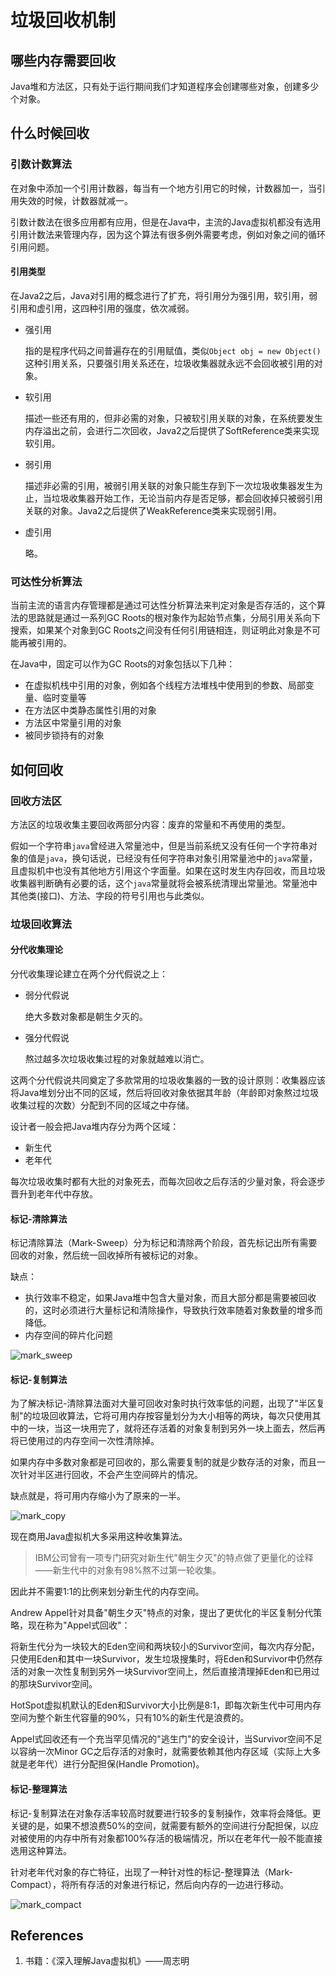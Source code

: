 # 垃圾回收机制

## 哪些内存需要回收

Java堆和方法区，只有处于运行期间我们才知道程序会创建哪些对象，创建多少个对象。

## 什么时候回收

### 引数计数算法

在对象中添加一个引用计数器，每当有一个地方引用它的时候，计数器加一，当引用失效的时候，计数器就减一。

引数计数法在很多应用都有应用，但是在Java中，主流的Java虚拟机都没有选用引用计数法来管理内存，因为这个算法有很多例外需要考虑，例如对象之间的循环引用问题。

#### 引用类型

在Java2之后，Java对引用的概念进行了扩充，将引用分为强引用，软引用，弱引用和虚引用，这四种引用的强度，依次减弱。

- 强引用

  指的是程序代码之间普遍存在的引用赋值，类似`Object obj = new Object()`这种引用关系，只要强引用关系还在，垃圾收集器就永远不会回收被引用的对象。

- 软引用 

  描述一些还有用的，但非必需的对象，只被软引用关联的对象，在系统要发生内存溢出之前，会进行二次回收，Java2之后提供了SoftReference类来实现软引用。

- 弱引用

  描述非必需的引用，被弱引用关联的对象只能生存到下一次垃圾收集器发生为止，当垃圾收集器开始工作，无论当前内存是否足够，都会回收掉只被弱引用关联的对象。Java2之后提供了WeakReference类来实现弱引用。

- 虚引用

  略。

### 可达性分析算法

当前主流的语言内存管理都是通过可达性分析算法来判定对象是否存活的，这个算法的思路就是通过一系列GC Roots的根对象作为起始节点集，分局引用关系向下搜索，如果某个对象到GC Roots之间没有任何引用链相连，则证明此对象是不可能再被引用的。

在Java中，固定可以作为GC Roots的对象包括以下几种：

- 在虚拟机栈中引用的对象，例如各个线程方法堆栈中使用到的参数、局部变量、临时变量等
- 在方法区中类静态属性引用的对象
- 方法区中常量引用的对象
- 被同步锁持有的对象

## 如何回收

### 回收方法区

方法区的垃圾收集主要回收两部分内容：废弃的常量和不再使用的类型。

假如一个字符串`java`曾经进入常量池中，但是当前系统又没有任何一个字符串对象的值是`java`，换句话说，已经没有任何字符串对象引用常量池中的`java`常量，且虚拟机中也没有其他地方引用这个字面量。如果在这时发生内存回收，而且垃圾收集器判断确有必要的话，这个`java`常量就将会被系统清理出常量池。常量池中其他类(接口)、方法、字段的符号引用也与此类似。

### 垃圾回收算法 

#### 分代收集理论

分代收集理论建立在两个分代假说之上：

- 弱分代假说

  绝大多数对象都是朝生夕灭的。

- 强分代假说

  熬过越多次垃圾收集过程的对象就越难以消亡。

这两个分代假说共同奠定了多款常用的垃圾收集器的一致的设计原则：收集器应该将Java堆划分出不同的区域，然后将回收对象依据其年龄（年龄即对象熬过垃圾收集过程的次数）分配到不同的区域之中存储。

设计者一般会把Java堆内存分为两个区域：

- 新生代
- 老年代

每次垃圾收集时都有大批的对象死去，而每次回收之后存活的少量对象，将会逐步晋升到老年代中存放。

#### 标记-清除算法

标记清除算法（Mark-Sweep）分为标记和清除两个阶段，首先标记出所有需要回收的对象，然后统一回收掉所有被标记的对象。

缺点：

- 执行效率不稳定，如果Java堆中包含大量对象，而且大部分都是需要被回收的，这时必须进行大量标记和清除操作，导致执行效率随着对象数量的增多而降低。
- 内存空间的碎片化问题

![mark_sweep](garbage_collection_mechanism_assets/mark_sweep.png)

#### 标记-复制算法

为了解决标记-清除算法面对大量可回收对象时执行效率低的问题，出现了"半区复制"的垃圾回收算法，它将可用内存按容量划分为大小相等的两块，每次只使用其中的一块，当这一块用完了，就将还存活着的对象复制到另外一块上面去，然后再将已使用过的内存空间一次性清除掉。

如果内存中多数对象都是可回收的，那么需要复制的就是少数存活的对象，而且一次针对半区进行回收，不会产生空间碎片的情况。

缺点就是，将可用内存缩小为了原来的一半。

![mark_copy](garbage_collection_mechanism_assets/mark_copy.png)

现在商用Java虚拟机大多采用这种收集算法。

> IBM公司曾有一项专门研究对新生代"朝生夕灭"的特点做了更量化的诠释——新生代中的对象有98%熬不过第一轮收集。

因此并不需要1:1的比例来划分新生代的内存空间。

Andrew Appel针对具备"朝生夕灭"特点的对象，提出了更优化的半区复制分代策略，现在称为"Appel式回收"：

将新生代分为一块较大的Eden空间和两块较小的Survivor空间，每次内存分配，只使用Eden和其中一块Survivor，发生垃圾搜集时，将Eden和Survivor中仍然存活的对象一次性复制到另外一块Survivor空间上，然后直接清理掉Eden和已用过的那块Survivor空间。

HotSpot虚拟机默认的Eden和Survivor大小比例是8:1，即每次新生代中可用内存空间为整个新生代容量的90%，只有10%的新生代是浪费的。

Appel式回收还有一个充当罕见情况的"逃生门"的安全设计，当Survivor空间不足以容纳一次Minor GC之后存活的对象时，就需要依赖其他内存区域（实际上大多就是老年代）进行分配担保(Handle Promotion)。

#### 标记-整理算法

标记-复制算法在对象存活率较高时就要进行较多的复制操作，效率将会降低。更关键的是，如果不想浪费50%的空间，就需要有额外的空间进行分配担保，以应对被使用的内存中所有对象都100%存活的极端情况，所以在老年代一般不能直接选用这种算法。

针对老年代对象的存亡特征，出现了一种针对性的标记-整理算法（Mark-Compact），将所有存活的对象进行标记，然后向内存的一边进行移动。

![mark_compact](garbage_collection_mechanism_assets/mark_compact.png)

## References

1. 书籍：《深入理解Java虚拟机》——周志明 